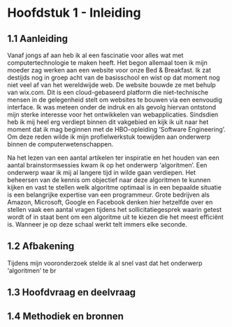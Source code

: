 # Hoofdstuk 1 - Inleiding

## 1.1 Aanleiding

Vanaf jongs af aan heb ik al een fascinatie voor alles wat met computertechnologie te maken heeft. Het begon allemaal toen ik mijn moeder zag werken aan een website voor onze Bed & Breakfast. Ik zat destijds nog in groep acht van de basisschool en wist op dat moment nog niet veel af van het wereldwijde web. De website bouwde ze met behulp van wix.com. Dit is een cloud-gebaseerd platform die niet-technische mensen in de gelegenheid stelt om websites te bouwen via een eenvoudig interface. Ik was meteen onder de indruk en als gevolg hiervan ontstond mijn sterke interesse voor het ontwikkelen van webapplicaties. Sindsdien heb ik mij heel erg verdiept binnen dit vakgebied en kijk ik uit naar het moment dat ik mag beginnen met de HBO-opleiding ‘Software Engineering’. Om deze reden wilde ik mijn profielwerkstuk toewijden aan onderwerp binnen de computerwetenschappen.

Na het lezen van een aantal artikelen ter inspiratie en het houden van een aantal brainstormsessies kwam ik op het onderwerp ‘algoritmen’. Een onderwerp waar ik mij al langere tijd in wilde gaan verdiepen. Het beheersen van de kennis om objectief naar deze algoritmen te kunnen kijken en vast te stellen welk algoritme optimaal is in een bepaalde situatie is een belangrijke expertise van een programmeur. Grote bedrijven als Amazon, Microsoft, Google en Facebook denken hier hetzelfde over en stellen vaak een aantal vragen tijdens het sollicitatiegesprek waarin getest wordt of in staat bent om een algoritme uit te kiezen die het meest efficiënt is. Wanneer je op deze schaal werkt telt immers elke seconde.

## 1.2 Afbakening

Tijdens mijn vooronderzoek stelde ik al snel vast dat het onderwerp ‘algoritmen’ te br

## 1.3 Hoofdvraag en deelvraag

## 1.4 Methodiek en bronnen
